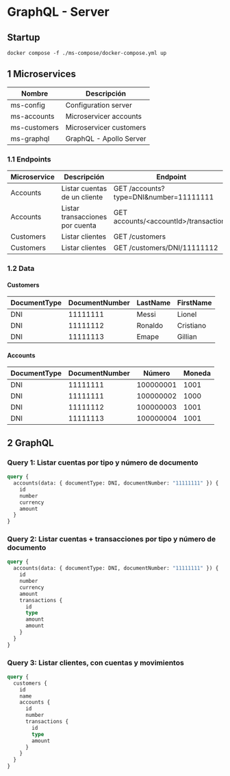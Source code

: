 # GraphQL - Server

## Startup
```shell
docker compose -f ./ms-compose/docker-compose.yml up
```

## 1 Microservices

Nombre | Descripción
------------- | -------------
ms-config  | Configuration server
ms-accounts  | Microservicer accounts
ms-customers  | Microservicer customers
ms-graphql | GraphQL - Apollo Server

### 1.1 Endpoints
Microservice  | Descripción  | Endpoint
------------- | ------------- | -------------
Accounts | Listar cuentas de un cliente| GET /accounts?type=DNI&number=11111111
Accounts | Listar transacciones por cuenta| GET accounts/\<accountId>/transactions
Customers | Listar clientes| GET /customers
Customers | Listar clientes| GET /customers/DNI/11111112

### 1.2 Data

#### Customers

DocumentType  | DocumentNumber  | LastName | FirstName
------------- | ------------- | -------------| -------------
DNI|11111111|Messi|Lionel
DNI|11111112|Ronaldo|Cristiano
DNI|11111113|Emape|Gillian

#### Accounts

DocumentType  | DocumentNumber  | Número | Moneda
------------- | ------------- | -------------| -------------
DNI|11111111|100000001|1001
DNI|11111111|100000002|1000
DNI|11111112|100000003|1001
DNI|11111113|100000004|1001

## 2 GraphQL

### Query 1: Listar cuentas por tipo y número de documento
```GraphQL
query {
  accounts(data: { documentType: DNI, documentNumber: "11111111" }) {
    id
    number
    currency
    amount
  }
}
```

### Query 2: Listar cuentas + transacciones por tipo y número de documento
```GraphQL
query {
  accounts(data: { documentType: DNI, documentNumber: "11111111" }) {
    id
    number
    currency
    amount
    transactions {
      id
      type
      amount
      amount
    }
  }
}

```

### Query 3: Listar clientes, con cuentas y movimientos
```GraphQL
query {
  customers {
    id
    name
    accounts {
      id
      number
      transactions {
        id
        type
        amount
      }
    }
  }
}
```